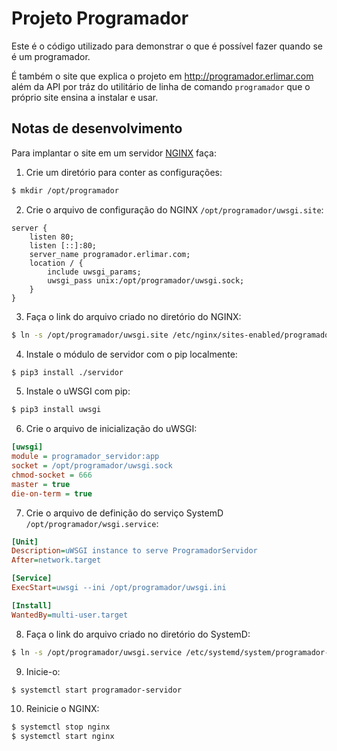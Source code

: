 Projeto Programador
===================

Este é o código utilizado para demonstrar o que é possível fazer
quando se é um programador.

É também o site que explica o projeto em http://programador.erlimar.com
além da API por tráz do utilitário de linha de comando `programador` que
o próprio site ensina a instalar e usar.

## Notas de desenvolvimento

Para implantar o site em um servidor [NGINX](http://nginx.org) faça:

1. Crie um diretório para conter as configurações:
```sh
$ mkdir /opt/programador
```

2. Crie o arquivo de configuração do NGINX `/opt/programador/uwsgi.site`:
```config
server {
    listen 80;
    listen [::]:80;
    server_name programador.erlimar.com;
    location / {
        include uwsgi_params;
        uwsgi_pass unix:/opt/programador/uwsgi.sock;
    }
}
```

3. Faça o link do arquivo criado no diretório do NGINX:
```sh
$ ln -s /opt/programador/uwsgi.site /etc/nginx/sites-enabled/programador.erlimar.com
```

4. Instale o módulo de servidor com o pip localmente:
```sh
$ pip3 install ./servidor
```

5. Instale o uWSGI com pip:
```sh
$ pip3 install uwsgi
```

6. Crie o arquivo de inicialização do uWSGI:
```ini
[uwsgi]
module = programador_servidor:app
socket = /opt/programador/uwsgi.sock
chmod-socket = 666
master = true
die-on-term = true
```

7. Crie o arquivo de definição do serviço SystemD `/opt/programador/wsgi.service`:
```ini
[Unit]
Description=uWSGI instance to serve ProgramadorServidor
After=network.target

[Service]
ExecStart=uwsgi --ini /opt/programador/uwsgi.ini

[Install]
WantedBy=multi-user.target
```

8. Faça o link do arquivo criado no diretório do SystemD:
```sh
$ ln -s /opt/programador/uwsgi.service /etc/systemd/system/programador-servidor.service
```

9. Inicie-o:
```sh
$ systemctl start programador-servidor
```

10. Reinicie o NGINX:
```sh
$ systemctl stop nginx
$ systemctl start nginx
```
